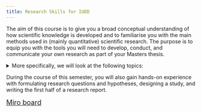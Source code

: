 ```yaml
---
title: Research Skills for IUDD
---
```


The aim of this course is to give you a broad conceptual understanding of how scientific knowledge is developed and to familiarise you with the main methods used in (mainly quantitative) scientific research. The purpose is to equip you with the tools you will need to develop, conduct, and communicate your own research as part of your Masters thesis.

<details id="course-plan-container">
<summary>More specifically, we will look at the following topics:</summary>

<div id="course-plan">

1. The scientific method
    - What even is science?
    - How does it differ from other forms of knowledge?
    - How is it done?
1. Asking about the world
    - What is a theory, research question, hypothesis?
    - What's the role of theory in science?
    - Can knowledge be objective?
1. Qualitative and Quantitative approaches to research
    - How do the two differ in how they view knowledge?
    - What questions are they interested in?
    - What are they used for?
1. Data
    - Quantitative and qualitative data
    - Levels of measurement
    <!-- - Data collection -->
    - Designing measurement
<!-- 1. Analysis AKA Statistics 101
    - Models of the world
    - Descriptive statistics (location/spread)
	- Probability distributions
	- Correlation?
	- Statistical tests of hypotheses -->
1. Academic writing
    - Structure of an academic paper
    - Literature search strategies
    - Citations
</div>
</details>

During the course of this semester, you will also gain hands-on experience with formulating research questions and hypotheses, designing a study, and writing the first half of a research report.

<a href="https://miro.com/app/board/uXjVNfgkf3I=/" target="_blank" style="font-size:1.3em;font-weight:400;">Miro board</a>